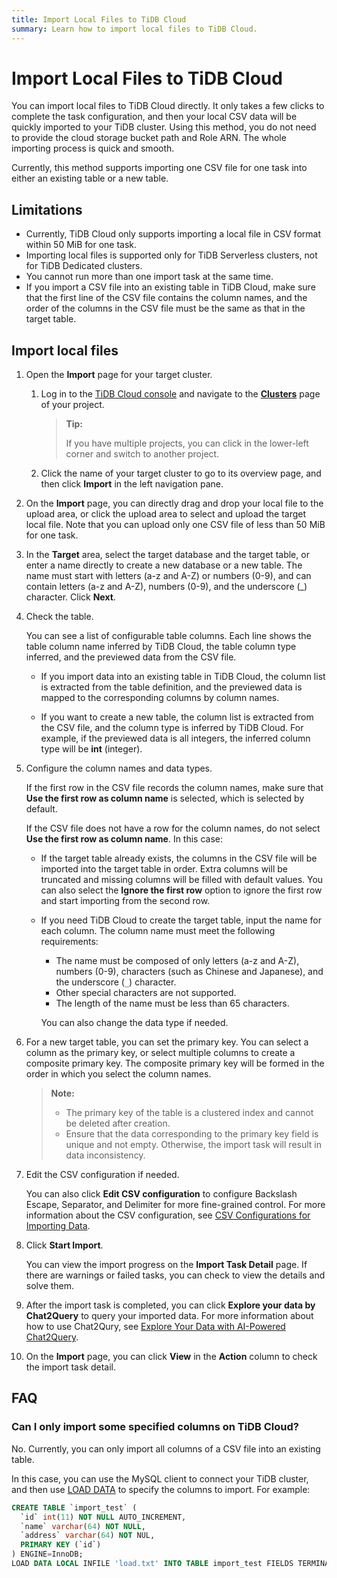 ```yaml
---
title: Import Local Files to TiDB Cloud
summary: Learn how to import local files to TiDB Cloud.
---
```


# Import Local Files to TiDB Cloud

You can import local files to TiDB Cloud directly. It only takes a few clicks to complete the task configuration, and then your local CSV data will be quickly imported to your TiDB cluster. Using this method, you do not need to provide the cloud storage bucket path and Role ARN. The whole importing process is quick and smooth.

Currently, this method supports importing one CSV file for one task into either an existing table or a new table.

## Limitations

- Currently, TiDB Cloud only supports importing a local file in CSV format within 50 MiB for one task.
- Importing local files is supported only for TiDB Serverless clusters, not for TiDB Dedicated clusters.
- You cannot run more than one import task at the same time.
- If you import a CSV file into an existing table in TiDB Cloud, make sure that the first line of the CSV file contains the column names, and the order of the columns in the CSV file must be the same as that in the target table.

## Import local files

1. Open the **Import** page for your target cluster.

    1. Log in to the [TiDB Cloud console](https://tidbcloud.com/) and navigate to the [**Clusters**](https://tidbcloud.com/console/clusters) page of your project.

        > **Tip:**
        >
        > If you have multiple projects, you can click <MDSvgIcon name="icon-left-projects" /> in the lower-left corner and switch to another project.

    2. Click the name of your target cluster to go to its overview page, and then click **Import** in the left navigation pane.

2. On the **Import** page, you can directly drag and drop your local file to the upload area, or click the upload area to select and upload the target local file. Note that you can upload only one CSV file of less than 50 MiB for one task.

3. In the **Target** area, select the target database and the target table, or enter a name directly to create a new database or a new table. The name must start with letters (a-z and A-Z) or numbers (0-9), and can contain letters (a-z and A-Z), numbers (0-9), and the underscore (_) character. Click **Next**.

4. Check the table.

    You can see a list of configurable table columns. Each line shows the table column name inferred by TiDB Cloud, the table column type inferred, and the previewed data from the CSV file.

    - If you import data into an existing table in TiDB Cloud, the column list is extracted from the table definition, and the previewed data is mapped to the corresponding columns by column names.

    - If you want to create a new table, the column list is extracted from the CSV file, and the column type is inferred by TiDB Cloud. For example, if the previewed data is all integers, the inferred column type will be **int** (integer).

5. Configure the column names and data types.

    If the first row in the CSV file records the column names, make sure that **Use the first row as column name** is selected, which is selected by default.

    If the CSV file does not have a row for the column names, do not select **Use the first row as column name**. In this case:

    - If the target table already exists, the columns in the CSV file will be imported into the target table in order. Extra columns will be truncated and missing columns will be filled with default values. You can also select the **Ignore the first row** option to ignore the first row and start importing from the second row.

    - If you need TiDB Cloud to create the target table, input the name for each column. The column name must meet the following requirements:

        * The name must be composed of only letters (a-z and A-Z), numbers (0-9), characters (such as Chinese and Japanese), and the underscore (`_`) character.
        * Other special characters are not supported.
        * The length of the name must be less than 65 characters.

        You can also change the data type if needed.

6. For a new target table, you can set the primary key. You can select a column as the primary key, or select multiple columns to create a composite primary key. The composite primary key will be formed in the order in which you select the column names.

    > **Note:**
    >
    > - The primary key of the table is a clustered index and cannot be deleted after creation.
    > - Ensure that the data corresponding to the primary key field is unique and not empty. Otherwise, the import task will result in data inconsistency.

7. Edit the CSV configuration if needed.

   You can also click **Edit CSV configuration** to configure Backslash Escape, Separator, and Delimiter for more fine-grained control. For more information about the CSV configuration, see [CSV Configurations for Importing Data](/tidb-cloud/csv-config-for-import-data.md).

8. Click **Start Import**.

    You can view the import progress on the **Import Task Detail** page. If there are warnings or failed tasks, you can check to view the details and solve them.

9. After the import task is completed, you can click **Explore your data by Chat2Query** to query your imported data. For more information about how to use Chat2Qury, see [Explore Your Data with AI-Powered Chat2Query](/tidb-cloud/explore-data-with-chat2query.md).

10. On the **Import** page, you can click **View** in the **Action** column to check the import task detail.

## FAQ

### Can I only import some specified columns on TiDB Cloud?

No. Currently, you can only import all columns of a CSV file into an existing table.

In this case, you can use the MySQL client to connect your TiDB cluster, and then use [LOAD DATA](/sql-statements/sql-statement-load-data.md) to specify the columns to import. For example:

```sql
CREATE TABLE `import_test` (
  `id` int(11) NOT NULL AUTO_INCREMENT,
  `name` varchar(64) NOT NULL,
  `address` varchar(64) NOT NUL,
  PRIMARY KEY (`id`)
) ENGINE=InnoDB;
LOAD DATA LOCAL INFILE 'load.txt' INTO TABLE import_test FIELDS TERMINATED BY ',' (name, address);
```